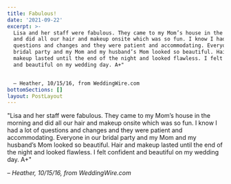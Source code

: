 ```yaml
---
title: Fabulous!
date: '2021-09-22'
excerpt: >-
  Lisa and her staff were fabulous. They came to my Mom’s house in the morning
  and did all our hair and makeup onsite which was so fun. I know I had a lot of
  questions and changes and they were patient and accommodating. Everyone in our
  bridal party and my Mom and my husband’s Mom looked so beautiful. Hair and
  makeup lasted until the end of the night and looked flawless. I felt confident
  and beautiful on my wedding day. A+"


  – Heather, 10/15/16, from WeddingWire.com
bottomSections: []
layout: PostLayout
---
```

"Lisa and her staff were fabulous. They came to my Mom’s house in the morning and did all our hair and makeup onsite which was so fun. I know I had a lot of questions and changes and they were patient and accommodating. Everyone in our bridal party and my Mom and my husband’s Mom looked so beautiful. Hair and makeup lasted until the end of the night and looked flawless. I felt confident and beautiful on my wedding day. A+"

*– Heather, 10/15/16, from WeddingWire.com*
